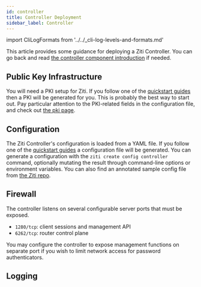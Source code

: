 ```yaml
---
id: controller
title: Controller Deployment
sidebar_label: Controller
---
```


import CliLogFormats from '../../_cli-log-levels-and-formats.md'

This article provides some guidance for deploying a Ziti Controller. You can go back and read [the controller component introduction](../../learn/introduction/03-components.md#openziti-controller) if needed.

## Public Key Infrastructure

You will need a PKI setup for Ziti. If you follow one of the [quickstart guides](/docs/learn/quickstarts/network/) then a PKI will be generated for you. This is probably the best way to start out. Pay particular attention to the PKI-related fields in the configuration file, and check out [the pki page](../../learn/core-concepts/pki.md).

## Configuration

The Ziti Controller's configuration is loaded from a YAML file. If you follow one of the [quickstart guides](/docs/learn/quickstarts/network/) a configuration file will be generated. You can generate a configuration with the `ziti create config controller` command, optionally mutating the result through command-line options or environment variables. You can also find an annotated sample config file from [the Ziti repo](https://github.com/openziti/ziti/blob/main/etc/ctrl.with.edge.yml).

## Firewall

The controller listens on several configurable server ports that must be exposed.

- `1280/tcp`: client sessions and management API
- `6262/tcp`: router control plane

You may configure the controller to expose management functions on separate port if you wish to limit network access for password authenticators.

## Logging

<CliLogFormats/>